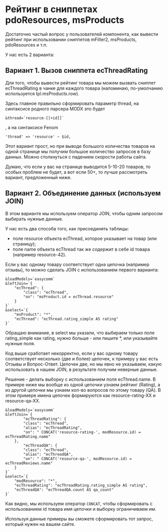 # Рейтинг в сниппетах pdoResources, msProducts

Достаточно частый вопрос у пользователей компонента, как вывести рейтинг при использовании сниппетов mFilter2, msProducts, pdoResources и т.п.

У нас есть 2 варианта:

## Вариант 1. Вызов сниппета ecThreadRating

Для того, чтобы вывести рейтинг товара мы можем вызвать сниппет ecThreadRating в чанке для каждого товара (напоминаю, по-умолчанию используется tpl.msProducts.row).

Здесь главное правильно сформировать параметр thread, на синтаксисе родного парсера MODX это будет

```modx
&thread=`resource-[[+id]]`
```

, а на синтаксисе Fenom

```modx
'thread' => 'resource' ~ $id,
```

Этот вариант прост, но при выводе большого количества товаров на одной странице мы получим большое количество запросов в базу данных. Можно столкнуться с падением скорости работы сайта.

Думаю, что если у вас на странице выводится 5-10-20 товаров, то особых проблем не будет, а вот если 50+, то лучше рассмотреть вариант, предложенный ниже.

## Вариант 2. Объединение данных (используем JOIN)

В этом варианте мы используем оператор JOIN, чтобы одним запросом выбирать нужные данные.

У нас есть два способа того, как присоединять таблицы:

* поле resource объекта ecThread, которое указывает на товар (или страницу);
* поле name объекта ecThread так же содержит в себе id товара (например resource-42).

Если у вас одному товару соответствует одна цепочка (например отзывы), то можно сделать JOIN с использованием первого варианта:

```modx
&loadModels=`easycomm`
&leftJoin=`{
    "ecThread": {
        "class": "ecThread",
        "on": "msProduct.id = ecThread.resource"
    }
}`
&select=`{
    "msProduct": "*",
    "ecThread": "ecThread.rating_simple AS rating"
}`
```

Обращаю внимание, в select мы указали, что выбираем только поле rating_simple как rating, нужно больше - или пишите \*, или указывайте нужные поля.

Код выше сработает некорректно, если у вас одному товару соответствует несколько (две и более) цепочек, к примеру у вас есть Отзывы и Вопрос-Ответ. Цепочек две, но мы явно не указываем, какую использовать в нашем JOIN, в результате получим неверные данные.

Решение - делать выборку с использованием поля ecThread.name. В примере ниже мы вообще из одной цепочки узнаем рейтинг (Rating), а из другой цепочки мы узнаем кол-во вопросов по этому товару (QA). В этом примере имена цепочек формируются как resource-rating-XX и resource-qa-XX.

```modx
&loadModels=`easycomm`
&leftJoin=`{
        "ecThreadRating": {
        "class": "ecThread",
        "alias": "ecThreadRating",
        "on": " CONCAT('resource-rating-', modResource.id) = ecThreadRating.name"
    },
        "ecThreadQA": {
        "class": "ecThread",
        "alias": "ecThreadQA",
        "on": " CONCAT('resource-qa-', modResource.id) = ecThreadReviews.name"
    }
}`
&select=`{
    "modResource": "*",
    "ecThreadRating": "ecThreadRating.rating_simple AS rating",
    "ecThreadQA": "ecThreadQA.count AS qa_count"
}`
```

Как видно, мы используем оператор `CONCAT`, чтобы сформировать с использованием id товара имя цепочки и выборку ограничиваем им.

Используя данные примеры вы сможете сформировать тот запрос, который нужен на вашем сайте.
